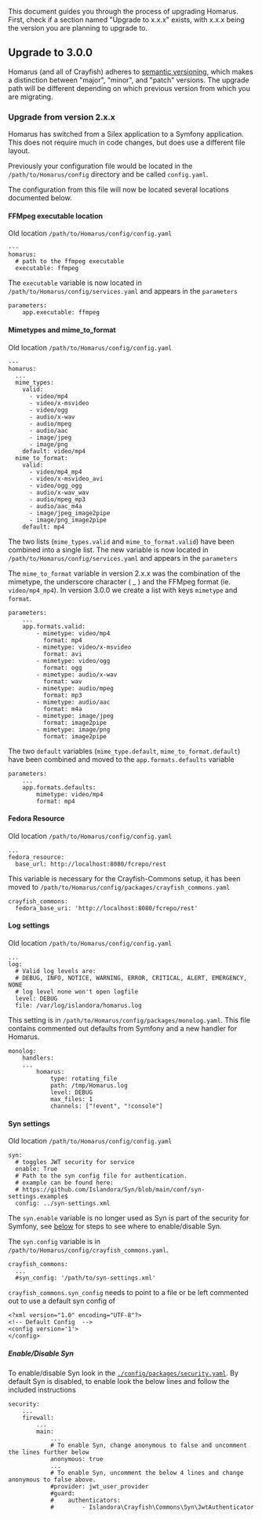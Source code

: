 This document guides you through the process of upgrading Homarus. First, check if a section named "Upgrade to x.x.x" exists, with x.x.x being the version you are planning to upgrade to.

## Upgrade to 3.0.0

Homarus (and all of Crayfish) adheres to [semantic versioning](https://semver.org), which makes a distinction between "major", "minor", and "patch" versions. The upgrade path will be different depending on which previous version from which you are migrating.

### Upgrade from version 2.x.x

Homarus has switched from a Silex application to a Symfony application. This does not require much in code changes, but does use a different file layout.

Previously your configuration file would be located in the `/path/to/Homarus/config` directory and be called `config.yaml`.

The configuration from this file will now be located several locations documented below.

#### FFMpeg executable location
Old location `/path/to/Homarus/config/config.yaml`

```
---
homarus:
  # path to the ffmpeg executable
  executable: ffmpeg
```

The `executable` variable is now located in `/path/to/Homarus/config/services.yaml` and appears in the `parameters`

```
parameters:
    app.executable: ffmpeg
```

#### Mimetypes and mime\_to_format
Old location `/path/to/Homarus/config/config.yaml`

```
---
homarus:
  ...
  mime_types:
    valid:
      - video/mp4
      - video/x-msvideo
      - video/ogg
      - audio/x-wav
      - audio/mpeg
      - audio/aac
      - image/jpeg
      - image/png
    default: video/mp4
  mime_to_format:
    valid:
      - video/mp4_mp4
      - video/x-msvideo_avi
      - video/ogg_ogg
      - audio/x-wav_wav
      - audio/mpeg_mp3
      - audio/aac_m4a
      - image/jpeg_image2pipe
      - image/png_image2pipe
    default: mp4
```

The two lists (`mime_types.valid` and `mime_to_format.valid`) have been combined into a single list. The new variable is now located in `/path/to/Homarus/config/services.yaml` and appears in the `parameters`

The `mime_to_format` variable in version 2.x.x was the combination of the mimetype, the underscore character ( _ ) and the FFMpeg format (ie. `video/mp4_mp4`). In version 3.0.0 we create a list with keys `mimetype` and `format`.

```
parameters:
    ...
    app.formats.valid:
        - mimetype: video/mp4
          format: mp4
        - mimetype: video/x-msvideo
          format: avi
        - mimetype: video/ogg
          format: ogg
        - mimetype: audio/x-wav
          format: wav
        - mimetype: audio/mpeg
          format: mp3
        - mimetype: audio/aac
          format: m4a
        - mimetype: image/jpeg
          format: image2pipe
        - mimetype: image/png
          format: image2pipe
```

The two `default` variables (`mime_type.default`, `mime_to_format.default`) have been combined and moved to the `app.formats.defaults` variable

```
parameters:
    ...
    app.formats.defaults:
        mimetype: video/mp4
        format: mp4
```

#### Fedora Resource
Old location `/path/to/Homarus/config/config.yaml`

```
...
fedora_resource:
  base_url: http://localhost:8080/fcrepo/rest
```

This variable is necessary for the Crayfish-Commons setup, it has been moved to `/path/to/Homarus/config/packages/crayfish_commons.yaml`

```
crayfish_commons:
  fedora_base_uri: 'http://localhost:8080/fcrepo/rest'
```

#### Log settings
Old location `/path/to/Homarus/config/config.yaml`

```
...
log:
  # Valid log levels are:
  # DEBUG, INFO, NOTICE, WARNING, ERROR, CRITICAL, ALERT, EMERGENCY, NONE
  # log level none won't open logfile
  level: DEBUG
  file: /var/log/islandora/homarus.log
```

This setting is in `/path/to/Homarus/config/packages/monolog.yaml`. This file contains commented out defaults from Symfony and a new handler for Homarus.

```
monolog:
    handlers:
    ...
        homarus:
            type: rotating_file
            path: /tmp/Homarus.log
            level: DEBUG
            max_files: 1
            channels: ["!event", "!console"]
```

#### Syn settings
Old location `/path/to/Homarus/config/config.yaml`

```
syn:
  # toggles JWT security for service
  enable: True
  # Path to the syn config file for authentication.
  # example can be found here:
  # https://github.com/Islandora/Syn/blob/main/conf/syn-settings.example$
  config: ../syn-settings.xml
```

The `syn.enable` variable is no longer used as Syn is part of the security for Symfony, see [below](#enable-disable-syn) for steps to see where to enable/disable Syn.

The `syn.config` variable is in `/path/to/Homarus/config/crayfish_commons.yaml`.

```
crayfish_commons:
  ...
  #syn_config: '/path/to/syn-settings.xml'
```

`crayfish_commons.syn_config` needs to point to a file or be left commented out to use a default syn config of

```
<?xml version="1.0" encoding="UTF-8"?>
<!-- Default Config  -->
<config version='1'>
</config>
```

##### Enable/Disable Syn
To enable/disable Syn look in the [`./config/packages/security.yaml`](config/packages/security.yaml). By default Syn is disabled, to enable look the below lines and follow the included instructions

```
security:
    ...
    firewall:
        ...
        main:
            ...
            # To enable Syn, change anonymous to false and uncomment the lines further below
            anonymous: true
            ...
            # To enable Syn, uncomment the below 4 lines and change anonymous to false above.
            #provider: jwt_user_provider
            #guard:
            #    authenticators:
            #        - Islandora\Crayfish\Commons\Syn\JwtAuthenticator
```

